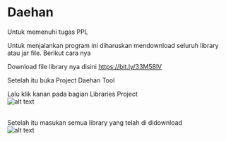 # Daehan
Untuk memenuhi tugas PPL

Untuk menjalankan program ini diharuskan mendownload seluruh library atau jar file.
Berikut cara nya

Download file library nya disini https://bit.ly/33M58lV

Setelah itu buka Project Daehan Tool

Lalu klik kanan pada bagian Libraries Project<br />
![alt text](https://media.giphy.com/media/Vcc6VkWgplJrgnbk5m/giphy.gif)<br /><br />

Setelah itu masukan semua library yang telah di didownload<br />
![alt text](https://media.giphy.com/media/B9niO8WyNYQ4sKvqKc/giphy.gif)<br />
